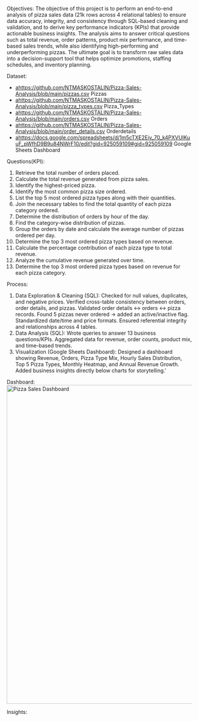 Objectives:
The objective of this project is to perform an end-to-end analysis of pizza sales data (21k rows across 4 relational tables) to ensure data accuracy, integrity, and consistency through SQL-based cleaning and validation, and to derive key performance indicators (KPIs) that provide actionable business insights. The analysis aims to answer critical questions such as total revenue, order patterns, product mix performance, and time-based sales trends, while also identifying high-performing and underperforming pizzas. The ultimate goal is to transform raw sales data into a decision-support tool that helps optimize promotions, staffing schedules, and inventory planning.

Dataset:
- <ahttps://github.com/NTMASKOSTALIN/Pizza-Sales-Analysis/blob/main/pizzas.csv> Pizzas
- <ahttps://github.com/NTMASKOSTALIN/Pizza-Sales-Analysis/blob/main/pizza_types.csv> Pizza_Types
- <ahttps://github.com/NTMASKOSTALIN/Pizza-Sales-Analysis/blob/main/orders.csv> Orders
- <ahttps://github.com/NTMASKOSTALIN/Pizza-Sales-Analysis/blob/main/order_details.csv> Orderdetails
- <ahttps://docs.google.com/spreadsheets/d/1m5cTXE2Eiv_70_k4PXVUIKuuF_pWfhD9B9u84NWrF10/edit?gid=925059109#gid=925059109> Google Sheets Dashboard

Questions(KPI):
1. Retrieve the total number of orders placed.
2. Calculate the total revenue generated from pizza sales.
3. Identify the highest-priced pizza.
4. Identify the most common pizza size ordered.
5. List the top 5 most ordered pizza types along with their quantities.
6. Join the necessary tables to find the total quantity of each pizza category ordered.
7. Determine the distribution of orders by hour of the day.
8. Find the category-wise distribution of pizzas.
9. Group the orders by date and calculate the average number of pizzas ordered per day.
10. Determine the top 3 most ordered pizza types based on revenue.
11. Calculate the percentage contribution of each pizza type to total revenue.
12. Analyze the cumulative revenue generated over time.
13. Determine the top 3 most ordered pizza types based on revenue for each pizza category.

Process:
1. Data Exploration & Cleaning (SQL):
Checked for null values, duplicates, and negative prices.
Verified cross-table consistency between orders, order details, and pizzas.
Validated order details ↔ orders ↔ pizza records.
Found 5 pizzas never ordered → added an active/inactive flag.
Standardized date/time and price formats.
Ensured referential integrity and relationships across 4 tables.
2. Data Analysis (SQL):
Wrote queries to answer 13 business questions/KPIs.
Aggregated data for revenue, order counts, product mix, and time-based trends.
3. Visualization (Google Sheets Dashboard):
Designed a dashboard showing Revenue, Orders, Pizza Type Mix, Hourly Sales Distribution, Top 5 Pizza Types, Monthly Heatmap, and Annual Revenue Growth.
Added business insights directly below charts for storytelling.'

Dashboard:
<img width="1917" height="867" alt="Pizza Sales Dashboard" src="https://github.com/user-attachments/assets/75074910-a12e-4979-b794-55a23429fab8" />

Insights:
